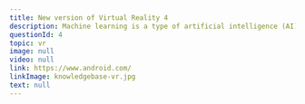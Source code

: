 ```yaml
---
title: New version of Virtual Reality 4
description: Machine learning is a type of artificial intelligence (AI) that provides computers with the ability to learn without being explicitly programmed. Machine learning focuses on the development of computer programs that can change when exposed to new data.
questionId: 4
topic: vr
image: null
video: null
link: https://www.android.com/
linkImage: knowledgebase-vr.jpg
text: null
---
```

